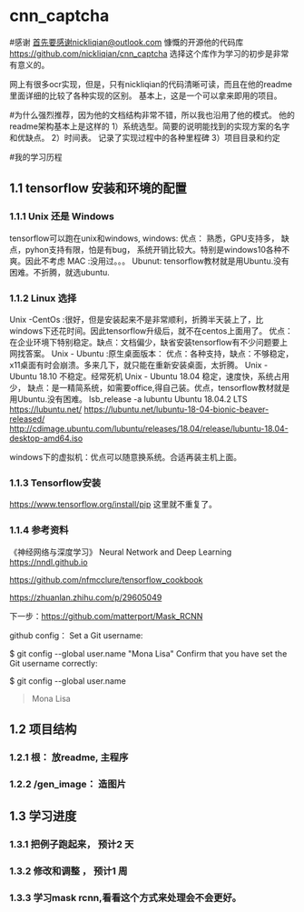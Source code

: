 # cnn_captcha
#感谢
首先要感谢nickliqian@outlook.com 慷慨的开源他的代码库 https://github.com/nickliqian/cnn_captcha 
选择这个库作为学习的初步是非常有意义的。

网上有很多ocr实现，但是，只有nickliqian的代码清晰可读，而且在他的readme里面详细的比较了各种实现的区别。
基本上，这是一个可以拿来即用的项目。

#为什么强烈推荐，因为他的文档结构非常不错，所以我也沿用了他的模式。
他的readme架构基本上是这样的
1）系统选型。简要的说明能找到的实现方案的名字和优缺点。
2）时间表。 记录了实现过程中的各种里程碑
3）项目目录和约定

#我的学习历程
 
## 1.1 tensorflow 安装和环境的配置
### 1.1.1 Unix 还是 Windows
tensorflow可以跑在unix和windows, 
windows:  优点： 熟悉，GPU支持多， 缺点，pyhon支持有限，怕是有bug， 系统开销比较大。特别是windows10各种不爽。因此不考虑
MAC  :没用过。。。
Ubunut: tensorflow教材就是用Ubuntu.没有困难。不折腾，就选ubuntu.

### 1.1.2 Linux 选择
Unix -CentOs :很好，但是安装起来不是非常顺利，折腾半天装上了，比windows下还花时间。因此tensorflow升级后，就不在centos上面用了。
优点：在企业环境下特别稳定。缺点：文档偏少，缺省安装tensorflow有不少问题要上网找答案。
Unix - Ubuntu :原生桌面版本： 优点：各种支持，缺点：不够稳定，x11桌面有时会崩溃。多来几下，就只能在重新安装桌面，太折腾。
Unix - Ubuntu 18.10  不稳定。经常死机
Unix - Ubuntu 18.04  稳定，速度快，系统占用少， 缺点：是一精简系统，如需要office,得自己装。优点，tensorflow教材就是用Ubuntu.没有困难。
lsb_release -a lubuntu 
Ubuntu 18.04.2 LTS
https://lubuntu.net/ 
https://lubuntu.net/lubuntu-18-04-bionic-beaver-released/
http://cdimage.ubuntu.com/lubuntu/releases/18.04/release/lubuntu-18.04-desktop-amd64.iso 

windows下的虚拟机：优点可以随意换系统。合适再装主机上面。

### 1.1.3 Tensorflow安装
https://www.tensorflow.org/install/pip 
这里就不重复了。

### 1.1.4 参考资料

《神经网络与深度学习》 Neural Network and Deep Learning https://nndl.github.io

https://github.com/nfmcclure/tensorflow_cookbook

https://zhuanlan.zhihu.com/p/29605049

下一步：https://github.com/matterport/Mask_RCNN


github config：
Set a Git username:

$ git config --global user.name "Mona Lisa"
Confirm that you have set the Git username correctly:

$ git config --global user.name
> Mona Lisa

## 1.2 项目结构
### 1.2.1 根： 放readme, 主程序
### 1.2.2 /gen_image： 造图片


## 1.3 学习进度
### 1.3.1 把例子跑起来， 预计2 天
### 1.3.2 修改和调整 ， 预计1 周
### 1.3.3 学习mask rcnn,看看这个方式来处理会不会更好。


